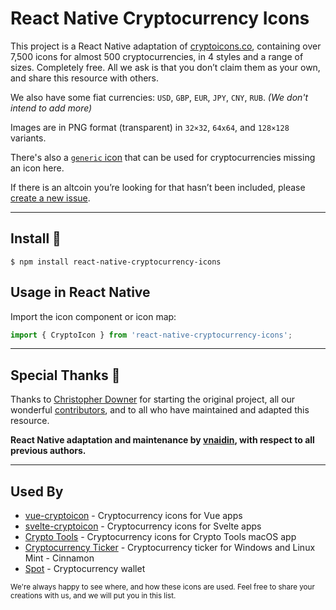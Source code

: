 
# React Native Cryptocurrency Icons

This project is a React Native adaptation of [cryptoicons.co](http://cryptoicons.co), containing over 7,500 icons for almost 500 cryptocurrencies, in 4 styles and a range of sizes. Completely free. All we ask is that you don’t claim them as your own, and share this resource with others.

We also have some fiat currencies: `USD`, `GBP`, `EUR`, `JPY`, `CNY`, `RUB`. *(We don't intend to add more)*

Images are in PNG format (transparent) in `32×32`, `64x64`, and `128×128` variants.

There's also a [`generic` icon](https://github.com/spothq/cryptocurrency-icons/blob/master/svg/color/generic.svg) that can be used for cryptocurrencies missing an icon here.

If there is an altcoin you’re looking for that hasn’t been included, please [create a new issue](https://github.com/vnaidin/react-native-cryptocurrency-icons/issues/new?assignees=&labels=coin+request&template=add-currency.md&title=Add+Currency+%28Symbol%29).

---

## Install 🚀

```
$ npm install react-native-cryptocurrency-icons
```

## Usage in React Native

Import the icon component or icon map:

```js
import { CryptoIcon } from 'react-native-cryptocurrency-icons';

```

---

## Special Thanks 👏

Thanks to [Christopher Downer](https://github.com/cjdowner) for starting the original project, all our wonderful [contributors](https://github.com/spothq/cryptocurrency-icons/graphs/contributors), and to all who have maintained and adapted this resource.

**React Native adaptation and maintenance by [vnaidin](https://github.com/vnaidin), with respect to all previous authors.**

---

## Used By

- [vue-cryptoicon](https://github.com/man15h/vue-cryptoicon) - Cryptocurrency icons for Vue apps
- [svelte-cryptoicon](https://github.com/alepop/svelte-cryptoicon) - Cryptocurrency icons for Svelte apps
- [Crypto Tools](http://bunchoftext.com/apps/crypto-calculator) - Cryptocurrency icons for Crypto Tools macOS app
- [Cryptocurrency Ticker](https://cryptocurrencyticker.xyz) - Cryptocurrency ticker for Windows and Linux Mint - Cinnamon
- [Spot](http://spot-bitcoin.com) - Cryptocurrency wallet

<sub>We're always happy to see where, and how these icons are used. Feel free to share your creations with us, and we will put you in this list.</sub>